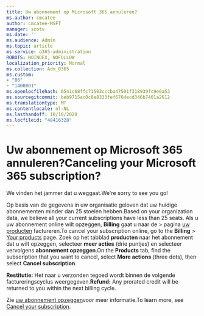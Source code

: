 ```yaml
---
title: Uw abonnement op Microsoft 365 annuleren?
ms.author: cmcatee
author: cmcatee-MSFT
manager: scotv
ms.date: ''
ms.audience: Admin
ms.topic: article
ms.service: o365-administration
ROBOTS: NOINDEX, NOFOLLOW
localization_priority: Normal
ms.collection: Adm_O365
ms.custom:
- "86"
- "1400001"
ms.openlocfilehash: 0541c68ffc71503cccba47501f318939fc9e0a53
ms.sourcegitcommit: beb9715ac0c8e8333fef6764ecd346b7401a2612
ms.translationtype: MT
ms.contentlocale: nl-NL
ms.lasthandoff: 10/10/2020
ms.locfileid: "48416328"
---
```

# <a name="canceling-your-microsoft-365-subscription"></a><span data-ttu-id="ff755-102">Uw abonnement op Microsoft 365 annuleren?</span><span class="sxs-lookup"><span data-stu-id="ff755-102">Canceling your Microsoft 365 subscription?</span></span>

<span data-ttu-id="ff755-103">We vinden het jammer dat u weggaat.</span><span class="sxs-lookup"><span data-stu-id="ff755-103">We're sorry to see you go!</span></span>
  
<span data-ttu-id="ff755-104">Op basis van de gegevens in uw organisatie geloven dat uw huidige abonnementen minder dan 25 stoelen hebben.</span><span class="sxs-lookup"><span data-stu-id="ff755-104">Based on your organization data, we believe all your current subscriptions have less than 25 seats.</span></span> <span data-ttu-id="ff755-105">Als u uw abonnement online wilt opzeggen, **Billing** gaat u naar de \> pagina [uw producten](https://go.microsoft.com/fwlink/p/?linkid=842054) factureren.</span><span class="sxs-lookup"><span data-stu-id="ff755-105">To cancel your subscription online, go to the **Billing** \> [Your products](https://go.microsoft.com/fwlink/p/?linkid=842054) page.</span></span> <span data-ttu-id="ff755-106">Zoek op het tabblad **producten** naar het abonnement dat u wilt opzeggen, selecteer **meer acties** (drie puntjes) en selecteer vervolgens **abonnement opzeggen**.</span><span class="sxs-lookup"><span data-stu-id="ff755-106">On the **Products** tab, find the subscription that you want to cancel, select **More actions** (three dots), then select **Cancel subscription**.</span></span>
  
<span data-ttu-id="ff755-107">**Restitutie:** Het naar u verzonden tegoed wordt binnen de volgende factureringscyclus weergegeven.</span><span class="sxs-lookup"><span data-stu-id="ff755-107">**Refund:** Any prorated credit will be returned to you within the next billing cycle.</span></span>

<span data-ttu-id="ff755-108">Zie [uw abonnement opzeggen](https://docs.microsoft.com/microsoft-365/commerce/subscriptions/cancel-your-subscription)voor meer informatie.</span><span class="sxs-lookup"><span data-stu-id="ff755-108">To learn more, see [Cancel your subscription](https://docs.microsoft.com/microsoft-365/commerce/subscriptions/cancel-your-subscription).</span></span>